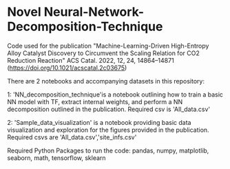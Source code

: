 # Novel Neural-Network-Decomposition-Technique
Code used for the publication "Machine-Learning-Driven High-Entropy Alloy Catalyst Discovery to Circumvent the Scaling Relation for CO2 Reduction Reaction"
ACS Catal. 2022, 12, 24, 14864–14871 (https://doi.org/10.1021/acscatal.2c03675)

There are 2 notebooks and accompanying datasets in this repository:

1: 'NN_decomposition_technique'is a notebook outlining how to train a basic NN model with TF, extract internal weights, and perform a NN decomposition outlined in the publication. Required csv is 'All_data.csv'

2: 'Sample_data_visualization' is a notebook providing basic data visualization and exploration for the figures provided in the publication. Required csvs are 'All_data.csv','site_infs.csv'

Required Python Packages to run the code:
pandas,
numpy,
matplotlib,
seaborn,
math,
tensorflow,
sklearn
